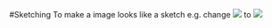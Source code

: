 #Sketching
To make a image looks like a sketch
e.g.
change
![](https://raw.githubusercontent.com/Heimzeng/show-me-the-code/master/Images/sysu.jpg)
to
![](https://raw.githubusercontent.com/Heimzeng/show-me-the-code/master/Images/sketching.png)